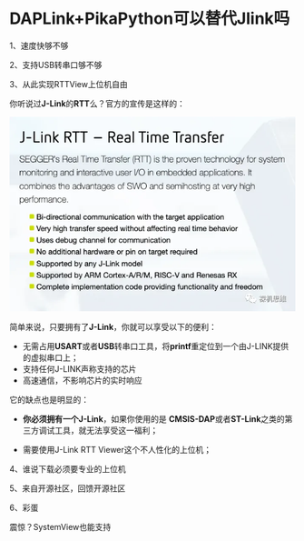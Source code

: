 

# DAPLink+PikaPython可以替代Jlink吗



1、速度快够不够



2、支持USB转串口够不够



3、从此实现RTTView上位机自由

你听说过**J-Link**的**RTT**么？官方的宣传是这样的：

![RTTView](../.././images/microlink/RTTView.jpg)

简单来说，只要拥有了**J-Link**，你就可以享受以下的便利：

- 无需占用**USART**或者**USB**转串口工具，将**printf**重定位到一个由J-LINK提供的虚拟串口上；
- 支持任何J-LINK声称支持的芯片
- 高速通信，不影响芯片的实时响应



它的缺点也是明显的：

- **你必须拥有一个J-Link**，如果你使用的是 **CMSIS-DAP**或者**ST-Link**之类的第三方调试工具，就无法享受这一福利；

- 需要使用J-Link RTT Viewer这个不人性化的上位机；



4、谁说下载必须要专业的上位机



5、来自开源社区，回馈开源社区



6、彩蛋



震惊？SystemView也能支持